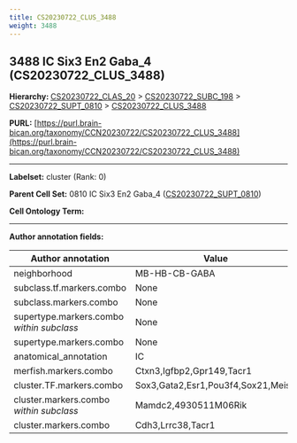 ```yaml
---
title: CS20230722_CLUS_3488
weight: 3488
---
```

## 3488 IC Six3 En2 Gaba_4 (CS20230722_CLUS_3488)
<b>Hierarchy: </b>
[CS20230722_CLAS_20](../CS20230722_CLAS_20) >
[CS20230722_SUBC_198](../CS20230722_SUBC_198) >
[CS20230722_SUPT_0810](../CS20230722_SUPT_0810) >
[CS20230722_CLUS_3488](../CS20230722_CLUS_3488)

**PURL:** [https://purl.brain-bican.org/taxonomy/CCN20230722/CS20230722_CLUS_3488](https://purl.brain-bican.org/taxonomy/CCN20230722/CS20230722_CLUS_3488)

---


**Labelset:** cluster (Rank: 0)

**Parent Cell Set:** 0810 IC Six3 En2 Gaba_4 ([CS20230722_SUPT_0810](../CS20230722_SUPT_0810))



**Cell Ontology Term:** 

[MARKER GENES.]: #


---

[TRANSFERRED ANNOTATIONS.]: #


[AUTHOR ANNOTATION FIELDS.]: #


**Author annotation fields:**

| Author annotation | Value |
|-------------------|-------|
|neighborhood|MB-HB-CB-GABA|
|subclass.tf.markers.combo|None|
|subclass.markers.combo|None|
|supertype.markers.combo _within subclass_|None|
|supertype.markers.combo|None|
|anatomical_annotation|IC|
|merfish.markers.combo|Ctxn3,Igfbp2,Gpr149,Tacr1|
|cluster.TF.markers.combo|Sox3,Gata2,Esr1,Pou3f4,Sox21,Meis2|
|cluster.markers.combo _within subclass_|Mamdc2,4930511M06Rik|
|cluster.markers.combo|Cdh3,Lrrc38,Tacr1|
